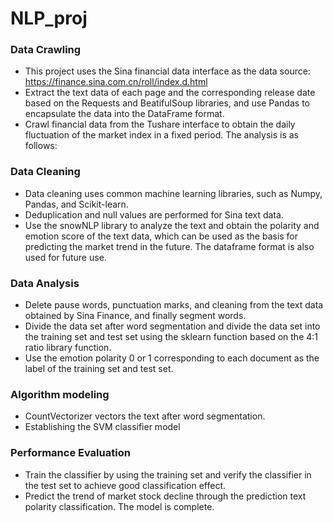# NLP_proj
### Data Crawling
- This project uses the Sina financial data interface as the data source: https://finance.sina.com.cn/roll/index.d.html
- Extract the text data of each page and the corresponding release date based on the Requests and BeatifulSoup libraries, and use Pandas to encapsulate the data into the DataFrame format.
- Crawl financial data from the Tushare interface to obtain the daily fluctuation of the market index in a fixed period. The analysis is as follows:
### Data Cleaning
- Data cleaning uses common machine learning libraries, such as Numpy, Pandas, and Scikit-learn.
- Deduplication and null values are performed for Sina text data.
- Use the snowNLP library to analyze the text and obtain the polarity and emotion score of the text data, which can be used as the basis for predicting the market trend in the future. The dataframe format is also used for future use.
### Data Analysis
- Delete pause words, punctuation marks, and cleaning from the text data obtained by Sina Finance, and finally segment words.
- Divide the data set after word segmentation and divide the data set into the training set and test set using the sklearn function based on the 4:1 ratio library function.
- Use the emotion polarity 0 or 1 corresponding to each document as the label of the training set and test set.
### Algorithm modeling
- CountVectorizer vectors the text after word segmentation.
- Establishing the SVM classifier model
### Performance Evaluation
- Train the classifier by using the training set and verify the classifier in the test set to achieve good classification effect.
- Predict the trend of market stock decline through the prediction text polarity classification. The model is complete.
